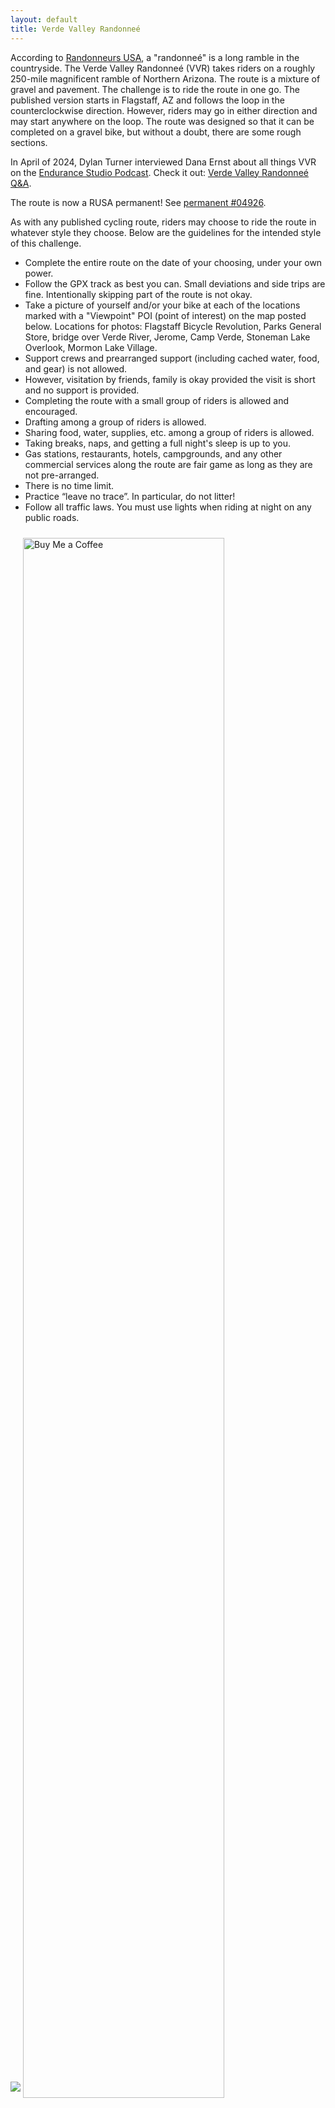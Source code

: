 ```yaml
---
layout: default
title: Verde Valley Randonneé
---
```


According to [Randonneurs USA](https://rusa.org/pages/terminology), a "randonneé" is a long ramble in the countryside.  The Verde Valley Randonneé (VVR) takes riders on a roughly 250-mile magnificent ramble of Northern Arizona.  The route is a mixture of gravel and pavement. The challenge is to ride the route in one go.  The published version starts in Flagstaff, AZ and follows the loop in the counterclockwise direction.  However, riders may go in either direction and may start anywhere on the loop. The route was designed so that it can be completed on a gravel bike, but without a doubt, there are some rough sections. 

In April of 2024, Dylan Turner interviewed Dana Ernst about all things VVR on the [Endurance Studio Podcast](https://www.youtube.com/@TheEnduranceStudio/featured).  Check it out: [Verde Valley Randonneé Q&A](https://www.youtube.com/watch?v=wgX8s8WAbww).

The route is now a RUSA permanent!  See [permanent #04926](https://rusa.org/cgi-bin/permview_GF.pl?permid=4926).

As with any published cycling route, riders may choose to ride the route in whatever style they choose.  Below are the guidelines for the intended style of this challenge.

<div class="container-fluid">
<div class="row align-items-end">
<div class="col-md-8">
<ul>
<li>Complete the entire route on the date of your choosing, under your own power.</li>
<li>Follow the GPX track as best you can. Small deviations and side trips are fine. Intentionally skipping part of the route is not okay.</li>
<li>Take a picture of yourself and/or your bike at each of the locations marked with a "Viewpoint" POI (point of interest) on the map posted below. Locations for photos: Flagstaff Bicycle Revolution, Parks General Store, bridge over Verde River, Jerome, Camp Verde, Stoneman Lake Overlook, Mormon Lake Village.</li>
<li>Support crews and prearranged support (including cached water, food, and gear) is not allowed.</li>
<li>However, visitation by friends, family is okay provided the visit is short and no support is provided.</li>
<li>Completing the route with a small group of riders is allowed and encouraged.</li>
<li>Drafting among a group of riders is allowed.</li>
<li>Sharing food, water, supplies, etc. among a group of riders is allowed.</li>
<li>Taking breaks, naps, and getting a full night's sleep is up to you.</li>
<li>Gas stations, restaurants, hotels, campgrounds, and any other commercial services along the route are fair game as long as they are not pre-arranged.</li>
<li>There is no time limit.</li>
<li>Practice “leave no trace”. In particular, do not litter!</li>
<li>Follow all traffic laws. You must use lights when riding at night on any public roads.</li>
</ul>
<!-- <br> -->
</div>
<div class="col-md-4">
<img src="{{ site.baseurl }}/images/VVRPatch.png" class="img-responsive img-rounded" img style="margin-bottom: 10px">
<!-- <br> -->
<a target="_blank" href="https://buymeacoffee.com/danaernst"><img src="{{ site.baseurl }}/images/bmc.png" class="img-responsive img-rounded" width="80%" style="margin-bottom: 10px; margin-top: 10px; margin-left: auto; margin-right: auto;" alt="Buy Me a Coffee"/></a>
</div>
</div>
</div>

<br>

<strong>Important!</strong> This is an unsanctioned event. There are no fees. There are no prizes. Riders have full responsibility for their navigation and well being. The goal is to finish the entire route while setting your own pace.

<!-- <div class="row">
<div class="col-md-2 col-lg-2">
</div>
<div class="col-xs-12 col-sm-12 col-md-8 col-lg-8">
<div class="alert alert-info" role="alert">
<i class="fas fa-bicycle fa-lg"></i>&nbsp; There will be a low-key grand depart for the Verde Valley Randonneé on <strong>Saturday, September 30</strong>.  If you are interested, be ready to roll out at 5am from at Flagstaff Bicycle Revolution.  There is no official sign up, but you are encouraged to sign up for tracking on <a href="https://form.jotform.com/followmychallengeusa/verdevalleyrandonnee">Follow My Challenge</a> ($30 fee to FMC). You can ride the route clockwise or counterclockwise (most folks will ride counterclockwise).  Ride fast or take as long as you'd like. Just follow the rules (see above).  Every finisher will get a patch.

<hr>

Of course, you are welcome to ride the route at any time!  Solo or with your friends.
</div>
</div>
<div class="col-md-2 col-lg-2"></div>
</div> -->

If you would like your name listed as a finisher, shoot me (Dana Ernst) an [email](mailto:ernst.tribe@gmail.com) with the following information:

- Your name.
- City and state of residence.
- Start location and direction (clockwise vs counterclockwise).
- Proof of completion of route (e.g., link to Strava or RideWithGPS, GPX file for your ride, tracking on Follow My Challenge).
- Pictures of yourself and/or your bike at each of the locations marked with a "viewpoint" POI (point of interest) on the map posted below.
- Any noteworthy comments about your experience.
- Optional: Post about your experience on social media.  Feel free to tag [@VerdeValleyRandonnee](https://www.instagram.com/verdevalleyrandonnee/) on Instagram and use the hashtag #VerdeValleyRandonnee.
- Optional: sign up for live tracking with [Follow My Challenge](https://form.jotform.com/followmychallengeusa/verdevalleyrandonnee) ($30 fee to FMC). Live tracking [here]({{ site.baseurl }}/FMC).

Every finisher is eligible for a free Verde Valley Randonneé patch (see image above), which was designed by [Wyatt Spalding](https://www.instagram.com/wyattspalding/?hl=en). If you would like a patch mailed to you, please include your mailing address in your email.

Here is the route for the Verde Valley Randonneé. The published version starts in Flagstaff and follows the loop in the counterclockwise direction. Riders may go in either direction and may start anywhere on the loop. The route was designed so that it can be completed on a gravel bike, but keep in mind that this is Arizona and there are rocks everywhere. The roughest section is probably miles 131-145.

<br>

<center>
<iframe src="https://ridewithgps.com/embeds?type=route&id=45268129&sampleGraph=true" style="width: 1px; min-width: 90%; height: 700px; border: none;" scrolling="no"></iframe>
<!-- <iframe src="https://ridewithgps.com/embeds?type=route&id=38971796&sampleGraph=true&distanceMarkers=true&showPhotos=true" style="width: 1px; min-width: 90%; height: 700px; border: none;" scrolling="no"></iframe> -->
</center>

<br>

You can find a clockwise version (with some minor adjustments to account for one-way streets in Flagstaff) of the route [here](https://ridewithgps.com/routes/41248484).

<br>
